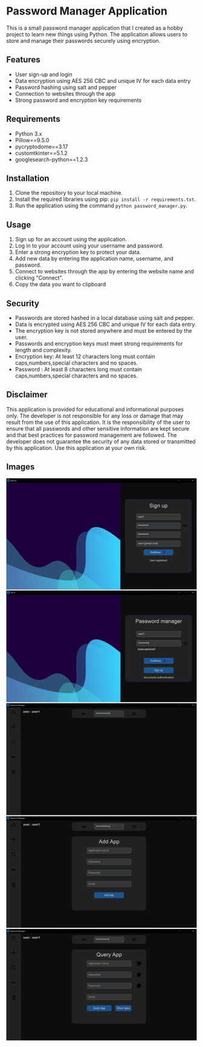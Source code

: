 # Password Manager Application

This is a small password manager application that I created as a hobby project to learn new things using Python. The application allows users to store and manage their passwords securely using encryption.

## Features

- User sign-up and login
- Data encryption using AES 256 CBC and unique IV for each data entry
- Password hashing using salt and pepper
- Connection to websites through the app
- Strong password and encryption key requirements

## Requirements

- Python 3.x
- Pillow==9.5.0
- pycryptodome==3.17
- customtkinter==5.1.2
- googlesearch-python==1.2.3

## Installation

1. Clone the repository to your local machine.
2. Install the required libraries using pip: `pip install -r requirements.txt`.
3. Run the application using the command `python password_manager.py`.

## Usage

1. Sign up for an account using the application.
2. Log in to your account using your username and password.
3. Enter a strong encryption key to protect your data.
4. Add new data by entering the application name, username, and password.
5. Connect to websites through the app by entering the website name and clicking "Connect".
6. Copy the data you want to clipboard

## Security

- Passwords are stored hashed in a local database using salt and pepper.
- Data is encrypted using AES 256 CBC and unique IV for each data entry.
- The encryption key is not stored anywhere and must be entered by the user.
- Passwords and encryption keys must meet strong requirements for length and complexity.
- Encryption key: At least 12 characters long must contain caps,numbers,special characters and no spaces.
- Password : At least 8 characters long must contain caps,numbers,special characters and no spaces.

## Disclaimer
This application is provided for educational and informational purposes only. 
The developer is not responsible for any loss or damage that may result from the use of this application. 
It is the responsibility of the user to ensure that all passwords and other sensitive information are kept 
secure and that best practices for password management are followed. The developer 
does not guarantee the security of any data stored or transmitted by this application. 
Use this application at your own risk.

## Images
![Successful registration](https://github.com/StavrosNe/PasswordPy/blob/main/documentation%20images/image1.PNG)
![Successful registration](https://github.com/StavrosNe/PasswordPy/blob/main/documentation%20images/image2.PNG)
![Successful registration](https://github.com/StavrosNe/PasswordPy/blob/main/documentation%20images/image3.PNG)
![Successful registration](https://github.com/StavrosNe/PasswordPy/blob/main/documentation%20images/image4.PNG)
![Successful registration](https://github.com/StavrosNe/PasswordPy/blob/main/documentation%20images/image5.PNG)


